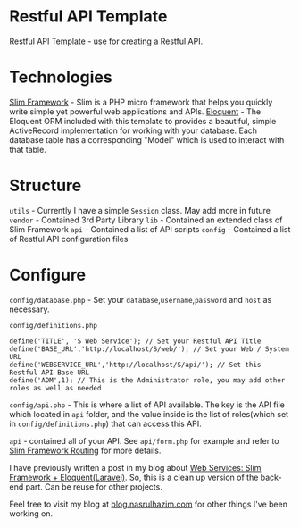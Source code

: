 # Restful API Template
Restful API Template - use for creating a Restful API.

# Technologies

[Slim Framework](http://www.slimframework.com/) - Slim is a PHP micro framework that helps you quickly write simple yet powerful web applications and APIs.
[Eloquent](http://laravel.com/docs/5.0/eloquent) - The Eloquent ORM included with this template to provides a beautiful, simple ActiveRecord implementation for working with your database. Each database table has a corresponding "Model" which is used to interact with that table.

# Structure

`utils` - Currently I have a simple `Session` class. May add more in future
`vendor` - Contained 3rd Party Library
`lib` - Contained an extended class of Slim Framework
`api` - Contained a list of API scripts
`config` - Contained a list of Restful API configuration files

# Configure

`config/database.php` - Set your `database`,`username`,`password` and `host` as necessary.

`config/definitions.php`

    define('TITLE', 'S Web Service'); // Set your Restful API Title
    define('BASE_URL','http://localhost/S/web/'); // Set your Web / System URL
    define('WEBSERVICE_URL','http://localhost/S/api/'); // Set this Restful API Base URL
    define('ADM',1); // This is the Administrator role, you may add other roles as well as needed

`config/api.php` - This is where a list of API available. The key is the API file which located in `api` folder, and the value inside is the list of roles(which set in `config/definitions.php`) that can access this API.

`api` - contained all of your API. See `api/form.php` for example and refer to [Slim Framework Routing](http://docs.slimframework.com/routing/overview/) for more details.

I have previously written a post in my blog about [Web Services: Slim Framework + Eloquent(Laravel)](http://nasrulhazim.com/blog/2015/05/02/web-services-slim-framework-eloquentlaravel/). So, this is a clean up version of the back-end part. Can be reuse for other projects.

Feel free to visit my blog at [blog.nasrulhazim.com](http://blog.nasrulhazim.com) for other things I've been working on.




